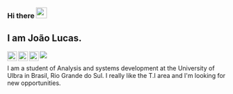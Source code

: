 ### Hi there <img src="https://media.giphy.com/media/hvRJCLFzcasrR4ia7z/giphy.gif" width="25px">

<!--
**joao-lusa/joao-lusa** is a ✨ _special_ ✨ repository because its `README.md` (this file) appears on your GitHub profile.

Here are some ideas to get you started:

- 🔭 I’m currently working on ...
- 🌱 I’m currently learning ...
- 👯 I’m looking to collaborate on ...
- 🤔 I’m looking for help with ...
- 💬 Ask me about ...
- 📫 How to reach me: ...
- 😄 Pronouns: ...
- ⚡ Fun fact: ...
-->
## I am João Lucas.
<a href="//www.instagram.com/jao_luska_/?hl=pt-br">
  <img align="left" alt="Abhishek's Discord" width="22px" src=https://encrypted-tbn0.gstatic.com/images?q=tbn:ANd9GcSYRzHrKibygaIdxvcboA7VegGcuuc9AptWIg&usqp=CAU" />
</a>
<a href="https://twitter.com/JaoLuska">
  <img align="left" alt="Abhishek Naidu | Twitter" width="22px" src="https://raw.githubusercontent.com/peterthehan/peterthehan/master/assets/twitter.svg" />
</a>
<a href="https://www.linkedin.com/in/abhisheknaiidu/https://www.linkedin.com/in/jo%C3%A3o-lucas-pereira-rafael-6951a51a3/">
  <img align="left" alt="Abhishek's LinkedIN" width="22px" src="https://raw.githubusercontent.com/peterthehan/peterthehan/master/assets/linkedin.svg" />
</a>

![](https://visitor-badge.glitch.me/badge?page_id=jao_lusa)
 <br>
 
I am a student of Analysis and systems development at the University of Ulbra in Brasil, Rio Grande do Sul.
I really like the T.I area and I'm looking for new opportunities.
